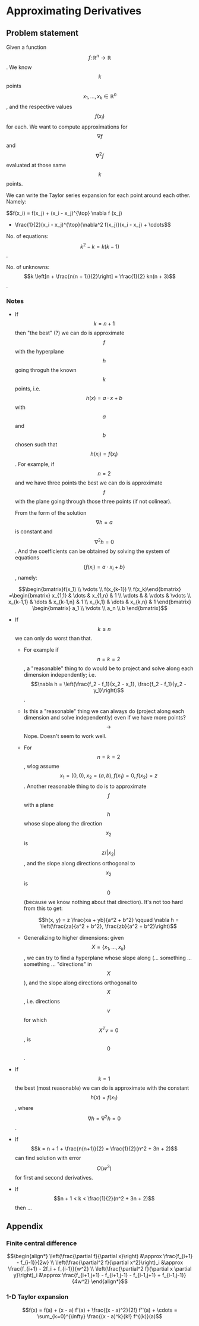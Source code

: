 # Approximating Derivatives

## Problem statement

Given a function $$f\colon\mathbb{R}^n \to \mathbb{R}$$. We know $$k$$ points
$$x_1, \dots, x_k \in \mathbb{R}^n$$, and the respective values $$f(x_i)$$ for
each. We want to compute approximations for $$\nabla f$$
and $$\nabla^2 f$$ evaluated at those same $$k$$ points.

We can write the Taylor series expansion for each point around each
other. Namely:

$$f(x_i) = f(x_j) + (x_i - x_j)^{\top} \nabla f (x_j)
  + \frac{1}{2}(x_i - x_j)^{\top}\{\nabla^2 f(x_j)\}(x_i - x_j) + \cdots$$

No. of equations: $$k^2 - k = k(k - 1)$$.

No. of unknowns:
$$k \left[n + \frac{n(n + 1)}{2}\right] = \frac{1}{2} kn(n + 3)$$.

### Notes

* If $$k = n + 1$$ then "the best" (?) we can do is approximate $$f$$ with the
  hyperplane $$h$$ going throguh the known $$k$$ points, i.e.
  $$h(x) = a \cdot x + b$$ with $$a$$ and $$b$$ chosen such that
  $$h(x_i) = f(x_i)$$.
  For example, if $$n = 2$$ and we have three points the best we can do is
  approximate $$f$$ with the plane going through those three points
  (if not colinear).

  From the form of the solution
  $$\nabla h = a$$ is constant and $$\nabla^2 h = 0$$.
  And the coefficients can be obtained by solving the system of equations
  $$\{f(x_i) = a\cdot x_i + b\}$$, namely:

$$\begin{bmatrix}f(x_1) \\ \vdots \\ f(x_{k-1}) \\ f(x_k)\end{bmatrix}
=\begin{bmatrix}
x_{1,1}   & \dots & x_{1,n}   & 1 \\
\vdots    &       & \vdots    & \vdots \\
x_{k-1,1} & \dots & x_{k-1,n} & 1 \\
x_{k,1}   & \dots & x_{k,n}   & 1
\end{bmatrix}
\begin{bmatrix}
a_1 \\ \vdots \\ a_n \\ b
\end{bmatrix}$$

* If $$k \leq n$$ we can only do worst than that.

  * For example if $$n = k = 2$$, a "reasonable" thing to do would be to
    project and solve along each dimension independently; i.e.
    $$\nabla h = \left(\frac{f_2 - f_1}{x_2 - x_1},
                  \frac{f_2 - f_1}{y_2 - y_1}\right)$$.

  * Is this a "reasonable" thing we can always do (project along each dimension
    and solve independently) even if we have more points?
    $$\to$$ Nope. Doesn't seem to work well.

  * For $$n = k = 2$$, wlog assume
    $$x_1 = (0,0), x_2 = (a, b), f(x_1) = 0, f(x_2) = z$$. Another
    reasonable thing to do is to approximate $$f$$ with a plane $$h$$ whose
    slope along the direction $$x_2$$ is $$z / |x_2|$$, and the slope along
    directions orthogonal to $$x_2$$ is $$0$$ (because we know nothing about
    that direction). It's not too hard from this to get:

    $$h(x, y) = z \frac{xa + yb}{a^2 + b^2} \qquad
    \nabla h = \left(\frac{za}{a^2 + b^2}, \frac{zb}{a^2 + b^2}\right)$$

  * Generalizing to higher dimensions: given $$X = \{x_1, \dots, x_k\}$$, we can
    try to find a hyperplane whose slope along (... something ... something
    ... "directions" in $$X$$),
    and the slope along directions orthogonal to $$X$$, i.e. directions $$v$$
    for which $$X^T v = 0$$, is $$0$$.


* If $$k = 1$$ the best (most reasonable) we can do is approximate with the
  constant $$h(x) = f(x_1)$$, where $$\nabla h = \nabla^2 h = 0$$.

* If $$k = n + 1 + \frac{n(n+1)}{2} = \frac{1}{2}(n^2 + 3n + 2)$$ can find
  solution with error $$O(w^3)$$ for first and second derivatives.

* If $$n + 1 < k < \frac{1}{2}(n^2 + 3n + 2)$$ then ...

## Appendix

### Finite central difference

$$\begin{align*}
\left(\frac{\partial f}{\partial x}\right) &\approx
  \frac{f_{i+1} - f_{i-1}}{2w} \\
\left(\frac{\partial^2 f}{\partial x^2}\right)_i &\approx
  \frac{f_{i+1} - 2f_i + f_{i-1}}{w^2} \\
\left(\frac{\partial^2 f}{\partial x \partial y}\right)_i &\approx
  \frac{f_{i+1,j+1} - f_{i+1,j-1} - f_{i-1,j+1} + f_{i-1,j-1}}{4w^2}
\end{align*}$$

### 1-D Taylor expansion

$$f(x) = f(a) + (x - a) f'(a) + \frac{(x - a)^2}{2!} f''(a) + \cdots
  = \sum_{k=0}^{\infty} \frac{(x - a)^k}{k!} f^{(k)}(a)$$
